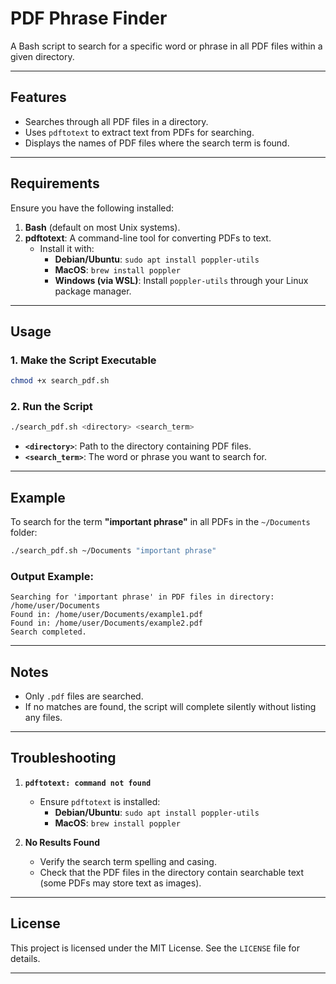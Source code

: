 

# PDF Phrase Finder

A Bash script to search for a specific word or phrase in all PDF files within a given directory.

---

## Features
- Searches through all PDF files in a directory.
- Uses `pdftotext` to extract text from PDFs for searching.
- Displays the names of PDF files where the search term is found.

---

## Requirements
Ensure you have the following installed:

1. **Bash** (default on most Unix systems).
2. **pdftotext**: A command-line tool for converting PDFs to text.
   - Install it with:
     - **Debian/Ubuntu**: `sudo apt install poppler-utils`
     - **MacOS**: `brew install poppler`
     - **Windows (via WSL)**: Install `poppler-utils` through your Linux package manager.

---

## Usage



### 1. Make the Script Executable
```bash
chmod +x search_pdf.sh
```

### 2. Run the Script
```bash
./search_pdf.sh <directory> <search_term>
```

- **`<directory>`**: Path to the directory containing PDF files.
- **`<search_term>`**: The word or phrase you want to search for.

---

## Example

To search for the term **"important phrase"** in all PDFs in the `~/Documents` folder:
```bash
./search_pdf.sh ~/Documents "important phrase"
```

### Output Example:
```
Searching for 'important phrase' in PDF files in directory: /home/user/Documents
Found in: /home/user/Documents/example1.pdf
Found in: /home/user/Documents/example2.pdf
Search completed.
```

---

## Notes
- Only `.pdf` files are searched.
- If no matches are found, the script will complete silently without listing any files.

---

## Troubleshooting
1. **`pdftotext: command not found`**
   - Ensure `pdftotext` is installed:
     - **Debian/Ubuntu**: `sudo apt install poppler-utils`
     - **MacOS**: `brew install poppler`

2. **No Results Found**
   - Verify the search term spelling and casing.
   - Check that the PDF files in the directory contain searchable text (some PDFs may store text as images).

---

## License
This project is licensed under the MIT License. See the `LICENSE` file for details. 

---

